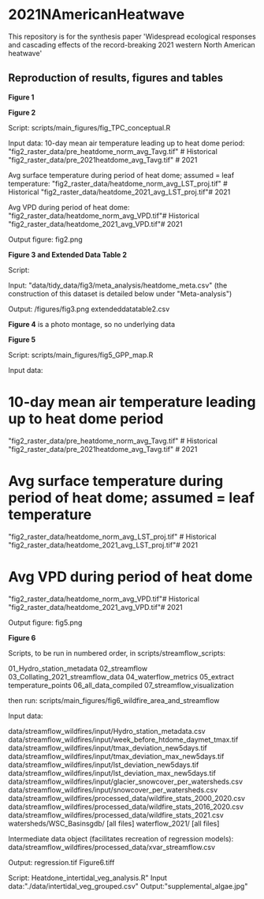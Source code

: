 # 2021NAmericanHeatwave
This repository is for the synthesis paper 'Widespread ecological responses and cascading effects of the record-breaking 2021 western North American heatwave'

## Reproduction of results, figures and tables


**Figure 1**


**Figure 2**


Script: scripts/main_figures/fig_TPC_conceptual.R

Input data: 
10-day mean air temperature leading up to heat dome period:
"fig2_raster_data/pre_heatdome_norm_avg_Tavg.tif" # Historical
"fig2_raster_data/pre_2021heatdome_avg_Tavg.tif" # 2021

Avg surface temperature during period of heat dome; assumed = leaf temperature:
"fig2_raster_data/heatdome_norm_avg_LST_proj.tif" # Historical
"fig2_raster_data/heatdome_2021_avg_LST_proj.tif"# 2021

Avg VPD during period of heat dome:
"fig2_raster_data/heatdome_norm_avg_VPD.tif"# Historical
"fig2_raster_data/heatdome_2021_avg_VPD.tif"# 2021

Output figure: fig2.png


**Figure 3 and Extended Data Table 2**

Script:

Input:
"data/tidy_data/fig3/meta_analysis/heatdome_meta.csv"
(the construction of this dataset is detailed below under "Meta-analysis")

Output:
/figures/fig3.png
extendeddatatable2.csv


**Figure 4** is a photo montage, so no underlying data

**Figure 5**

Script: scripts/main_figures/fig5_GPP_map.R

Input data: 
# 10-day mean air temperature leading up to heat dome period
"fig2_raster_data/pre_heatdome_norm_avg_Tavg.tif" # Historical
"fig2_raster_data/pre_2021heatdome_avg_Tavg.tif" # 2021

# Avg surface temperature during period of heat dome; assumed = leaf temperature
"fig2_raster_data/heatdome_norm_avg_LST_proj.tif" # Historical
"fig2_raster_data/heatdome_2021_avg_LST_proj.tif"# 2021

# Avg VPD during period of heat dome
"fig2_raster_data/heatdome_norm_avg_VPD.tif"# Historical
"fig2_raster_data/heatdome_2021_avg_VPD.tif"# 2021

Output figure: fig5.png


**Figure 6**

Scripts, to be run in numbered order, in scripts/streamflow_scripts:

01_Hydro_station_metadata
02_streamflow
03_Collating_2021_streamflow_data
04_waterflow_metrics
05_extract temperature_points
06_all_data_compiled
07_streamflow_visualization
 
then run: scripts/main_figures/fig6_wildfire_area_and_streamflow

Input data:

data/streamflow_wildfires/input/Hydro_station_metadata.csv
data/streamflow_wildfires/input/week_before_htdome_daymet_tmax.tif
data/streamflow_wildfires/input/tmax_deviation_new5days.tif
data/streamflow_wildfires/input/tmax_deviation_max_new5days.tif
data/streamflow_wildfires/input/lst_deviation_new5days.tif
data/streamflow_wildfires/input/lst_deviation_max_new5days.tif
data/streamflow_wildfires/input/glacier_snowcover_per_watersheds.csv
data/streamflow_wildfires/input/snowcover_per_watersheds.csv
data/streamflow_wildfires/processed_data/wildfire_stats_2000_2020.csv
data/streamflow_wildfires/processed_data/wildfire_stats_2016_2020.csv
data/streamflow_wildfires/processed_data/wildfire_stats_2021.csv
watersheds/WSC_Basinsgdb/ [all files]
waterflow_2021/ [all files]

Intermediate data object (facilitates recreation of regression models):
data/streamflow_wildfires/processed_data/xvar_streamflow.csv

Output:
regression.tif
Figure6.tiff


Script: Heatdone_intertidal_veg_analysis.R"
Input data:"./data/intertidal_veg_grouped.csv"
Output:"supplemental_algae.jpg"

